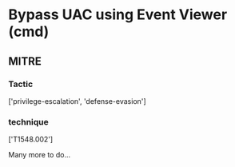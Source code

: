 # Bypass UAC using Event Viewer (cmd)

## MITRE

### Tactic
['privilege-escalation', 'defense-evasion']

### technique
['T1548.002']

Many more to do...
